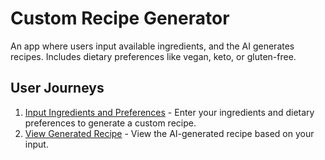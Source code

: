 # Custom Recipe Generator

An app where users input available ingredients, and the AI generates recipes. Includes dietary preferences like vegan, keto, or gluten-free.

## User Journeys

1. [Input Ingredients and Preferences](docs/journeys/input-ingredients-and-preferences.md) - Enter your ingredients and dietary preferences to generate a custom recipe.
2. [View Generated Recipe](docs/journeys/view-generated-recipe.md) - View the AI-generated recipe based on your input.
